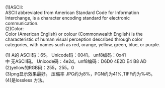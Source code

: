 (1)ASCII:  
ASCII abbreviated from American Standard Code for Information Interchange, is a character encoding standard for electronic communication.  
(2)Color:  
Color (American English) or colour (Commonwealth English) is the characteristic of human visual perception described through color categories, with names such as red, orange, yellow, green, blue, or purple.  




(1) A的 ASCII码：65。  Unicode码：0041。 unf8编码：0x41  
中 无ASCII码。 Unicode码：4e2d。unf8编码：D6D0 4E2D E4 B8 AD  
(2)yellow的RGB码：255，255，0  
(3)png显示效果最好。  压缩率 JPG约为8%，PGN约为41%,TIFF约为%45。  
(4)是lossless 方法。
